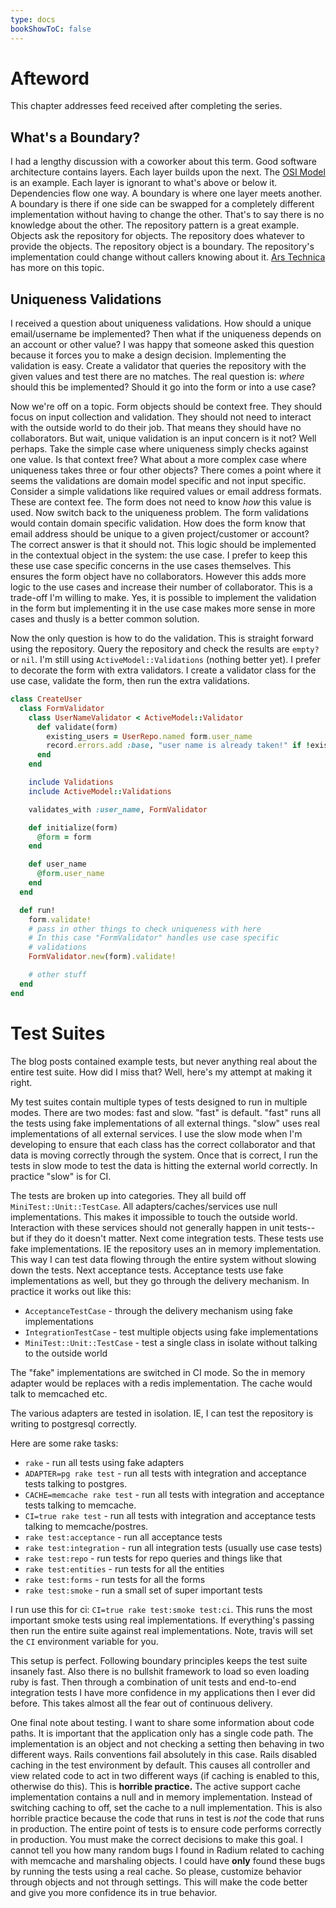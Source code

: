 ```yaml
---
type: docs
bookShowToC: false
---
```


# Afteword

This chapter addresses feed received after completing the series.

## What's a Boundary?

I had a lengthy discussion with a coworker about this term. Good
software architecture contains layers. Each layer builds upon the
next. The [OSI Model](http://en.wikipedia.org/wiki/OSI_model) is an
example. Each layer is ignorant to what's above or below it.
Dependencies flow one way. A boundary is where one layer meets
another. A boundary is there if one side can be swapped for a
completely different implementation without having to change the
other. That's to say there is no knowledge about the other. The
repository pattern is a great example. Objects ask the repository for
objects. The repository does whatever to provide the objects. The
repository object is a boundary. The repository's implementation could
change without callers knowing about it. [Ars
Technica](http://arstechnica.com/information-technology/2014/02/why-isolate-lower-application-layers-from-higher-layers/)
has more on this topic.

## Uniqueness Validations

I received a question about uniqueness validations. How should a
unique email/username be implemented? Then what if the uniqueness
depends on an account or other value? I was happy that someone asked
this question because it forces you to make a design decision.
Implementing the validation is easy. Create a validator that queries
the repository with the given values and test there are no matches.
The real question is: _where_ should this be implemented? Should it go
into the form or into a use case?

Now we're off on a topic. Form objects should be context free. They
should focus on input collection and validation. They should not need
to interact with the outside world to do their job. That means they
should have no collaborators. But wait, unique validation is an input
concern is it not? Well perhaps. Take the simple case where uniqueness
simply checks against one value. Is that context free? What about a
more complex case where uniqueness takes three or four other objects?
There comes a point where it seems the validations are domain model
specific and not input specific. Consider a simple validations like
required values or email address formats. These are context fee. The
form does not need to know _how_ this value is used. Now switch back
to the uniqueness problem. The form validations would contain domain
specific validation. How does the form know that email address should
be unique to a given project/customer or account? The correct answer
is that it should not. This logic should be implemented in the
contextual object in the system: the use case. I prefer to keep this
these use case specific concerns in the use cases themselves. This
ensures the form object have no collaborators. However this adds more
logic to the use cases and increase their number of collaborator.
This is a trade-off I'm willing to make. Yes, it is possible to
implement the validation in the form but implementing it in the use
case makes more sense in more cases and thusly is a better common
solution.

Now the only question is how to do the validation. This is straight
forward using the repository. Query the repository and check the
results are `empty?` or `nil`. I'm still using
`ActiveModel::Validations` (nothing better yet). I prefer to decorate
the form with extra validators. I create a validator class for the use
case, validate the form, then run the extra validations.

```ruby
class CreateUser
  class FormValidator
    class UserNameValidator < ActiveModel::Validator
      def validate(form)
        existing_users = UserRepo.named form.user_name
        record.errors.add :base, "user name is already taken!" if !existing_users.empty?
      end
    end

    include Validations
    include ActiveModel::Validations

    validates_with :user_name, FormValidator

    def initialize(form)
      @form = form
    end

    def user_name
      @form.user_name
    end
  end

  def run!
    form.validate!
    # pass in other things to check uniqueness with here
    # In this case "FormValidator" handles use case specific
    # validations
    FormValidator.new(form).validate!

    # other stuff
  end
end
```

# Test Suites

The blog posts contained example tests, but never anything real about
the entire test suite. How did I miss that? Well, here's my attempt at
making it right.

My test suites contain multiple types of tests designed to run in
multiple modes. There are two modes: fast and slow. "fast" is default.
"fast" runs all the tests using fake implementations of all external
things. "slow" uses real implementations of all external services. I
use the slow mode when I'm developing to ensure that each class has
the correct collaborator and that data is moving correctly through the
system. Once that is correct, I run the tests in slow mode to test the
data is hitting the external world correctly. In practice "slow" is
for CI.

The tests are broken up into categories. They all
build off `MiniTest::Unit::TestCase`. All adapters/caches/services use
null implementations. This makes it impossible to touch the outside
world. Interaction with these services should not generally
happen in unit tests--but if they do it doesn't matter. Next come
integration tests. These tests use fake implementations. IE the
repository uses an in memory implementation. This way I can test data
flowing through the entire system without slowing down the tests. Next
acceptance tests. Acceptance tests use fake implementations as well,
but they go through the delivery mechanism. In practice it works out
like this:

* `AcceptanceTestCase` - through the delivery mechanism using fake
  implementations
* `IntegrationTestCase` - test multiple objects using fake
  implementations
* `MiniTest::Unit::TestCase` - test a single class in isolate without
  talking to the outside world

The "fake" implementations are switched in CI mode. So the in memory
adapter would be replaces with a redis implementation. The cache would
talk to memcached etc.

The various adapters are tested in isolation. IE, I can test the
repository is writing to postgresql correctly.

Here are some rake tasks:

* `rake` - run all tests using fake adapters
* `ADAPTER=pg rake test` - run all tests with integration and
  acceptance tests talking to postgres.
* `CACHE=memcache rake test` - run all tests with integration and
  acceptance tests talking to memcache.
* `CI=true rake test` - run all tests with integration and
  acceptance tests talking to memcache/postres.
* `rake test:acceptance` - run all acceptance tests
* `rake test:integration` - run all integration tests (usually use
  case tests)
* `rake test:repo` - run tests for repo queries and things like that
* `rake test:entities` - run tests for all the entities
* `rake test:forms` - run tests for all the forms
* `rake test:smoke` - run a small set of super important tests

I run use this for ci: `CI=true rake test:smoke test:ci`. This runs
the most important smoke tests using real implementations. If
everything's passing then run the entire suite against real
implementations. Note, travis will set the `CI` environment variable
for you.

This setup is perfect. Following boundary principles keeps the test
suite insanely fast. Also there is no bullshit framework to load so
even loading ruby is fast. Then through a combination of unit tests
and end-to-end integration tests I have more confidence in my
applications then I ever did before. This takes almost all the fear
out of continuous delivery.

One final note about testing. I want to share some information about
code paths. It is important that the application only has a single
code path. The implementation is an object and not checking a setting
then behaving in two different ways. Rails conventions fail absolutely
in this case. Rails disabled caching in the test environment by
default. This causes all controller and view related code to act in
two different ways (if caching is enabled to this, otherwise do this).
This is **horrible practice.** The active support cache implementation
contains a null and in memory implementation. Instead of switching
caching to off, set the cache to a null implementation. This is also
horrible practice because the code that runs in test is *not* the code
that runs in production. The entire point of tests is to ensure code
performs correctly in production. You must make the correct decisions
to make this goal. I cannot tell you how many random bugs I found in
Radium related to caching with memcache and marshaling objects. I
could have **only** found these bugs by running the tests using a real
cache. So please, customize behavior through objects and not through
settings. This will make the code better and give you more confidence
its in true behavior.
